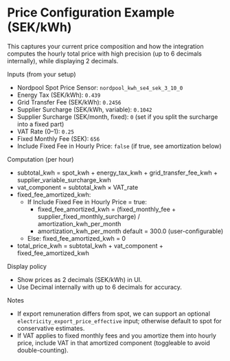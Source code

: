 # Price Configuration Example (SEK/kWh)

This captures your current price composition and how the integration computes the hourly total price with high precision (up to 6 decimals internally), while displaying 2 decimals.

Inputs (from your setup)
- Nordpool Spot Price Sensor: `nordpool_kwh_se4_sek_3_10_0`
- Energy Tax (SEK/kWh): `0.439`
- Grid Transfer Fee (SEK/kWh): `0.2456`
- Supplier Surcharge (SEK/kWh, variable): `0.1042`
- Supplier Surcharge (SEK/month, fixed): `0` (set if you split the surcharge into a fixed part)
- VAT Rate (0–1): `0.25`
- Fixed Monthly Fee (SEK): `656`
- Include Fixed Fee in Hourly Price: `false` (if true, see amortization below)

Computation (per hour)
- subtotal_kwh = spot_kwh + energy_tax_kwh + grid_transfer_fee_kwh + supplier_variable_surcharge_kwh
- vat_component = subtotal_kwh × VAT_rate
- fixed_fee_amortized_kwh:
  - If Include Fixed Fee in Hourly Price = true:
    - fixed_fee_amortized_kwh = (fixed_monthly_fee + supplier_fixed_monthly_surcharge) / amortization_kwh_per_month
    - amortization_kwh_per_month default = 300.0 (user-configurable)
  - Else: fixed_fee_amortized_kwh = 0
- total_price_kwh = subtotal_kwh + vat_component + fixed_fee_amortized_kwh

Display policy
- Show prices as 2 decimals (SEK/kWh) in UI.
- Use Decimal internally with up to 6 decimals for accuracy.

Notes
- If export remuneration differs from spot, we can support an optional `electricity_export_price_effective` input; otherwise default to spot for conservative estimates.
- If VAT applies to fixed monthly fees and you amortize them into hourly price, include VAT in that amortized component (toggleable to avoid double-counting).
